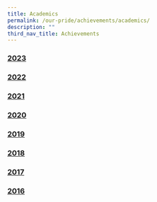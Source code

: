 ```yaml
---
title: Academics
permalink: /our-pride/achievements/academics/
description: ""
third_nav_title: Achievements
---
```

### [2023](https://westviewpri.moe.edu.sg/academics/2023/)

### [2022](/our-pride/achievements/academics/2022/)

### [2021](/our-pride/achievements/academics/2021/)

### [2020](/our-pride/achievements/academics/2020/)

### [2019](/our-pride/achievements/academics/2019/)

### [2018](/our-pride/achievements/academics/2018/)

### [2017](/our-pride/achievements/academics/2017/)

### [2016](/our-pride/achievements/academics/2016/)